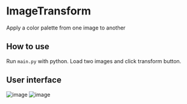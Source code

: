 # ImageTransform
Apply a color palette from one image to another

## How to use
Run ```main.py``` with python. Load two images and click transform button.

## User interface
![image](https://user-images.githubusercontent.com/49571325/189541800-0be54dc7-8784-49dc-a268-d8ae308b1190.png)
![image](https://user-images.githubusercontent.com/49571325/189541815-cd908b7e-d89e-4df7-b103-4492db8fade5.png)


